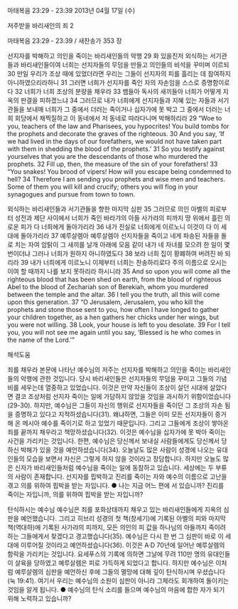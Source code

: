 마태복음 23:29 - 23:39 
2013년 04월 17일 (수)

저주받을 바리새인의 죄 2



마태복음 23:29 - 23:39 / 새찬송가 353 장


선지자를 박해하고 의인을 죽이는 바리새인들의 악행
29 화 있을진저 외식하는 서기관들과 바리새인들이여 너희는 선지자들의 무덤을 만들고 의인들의 비석을 꾸미며 이르되 30 만일 우리가 조상 때에 있었더라면 우리는 그들이 선지자의 피를 흘리는 데 참여하지 아니하였으리라하니 31 그러면 너희가 선지자를 죽인 자의 자손임을 스스로 증명함이로다 32 너희가 너희 조상의 분량을 채우라 33 뱀들아 독사의 새끼들아 너희가 어떻게 지옥의 판결을 피하겠느냐 34 그러므로 내가 너희에게 선지자들과 지혜 있는 자들과 서기관들을 보내매 너희가 그 중에서 더러는 죽이거나 십자가에 못 박고 그 중에서 더러는 너희 회당에서 채찍질하고 이 동네에서 저 동네로 따라다니며 박해하리라
29 “Woe to you, teachers of the law and Pharisees, you hypocrites! You build tombs for the prophets and decorate the graves of the righteous. 30 And you say, ‘If we had lived in the days of our forefathers, we would not have taken part with them in shedding the blood of the prophets.’ 31 So you testify against yourselves that you are the descendants of those who murdered the prophets. 32 Fill up, then, the measure of the sin of your forefathers! 33 “You snakes! You brood of vipers! How will you escape being condemned to hell? 34 Therefore I am sending you prophets and wise men and teachers. Some of them you will kill and crucify; others you will flog in your synagogues and pursue from town to town.

외식하는 바리새인들과 서기관들을 향한 마지막 심판
35 그러므로 의인 아벨의 피로부터 성전과 제단 사이에서 너희가 죽인 바라갸의 아들 사가랴의 피까지 땅 위에서 흘린 의로운 피가 다 너희에게 돌아가리라 36 내가 진실로 너희에게 이르노니 이것이 다 이 세대에 돌아가리라 37 예루살렘아 예루살렘아 선지자들을 죽이고 네게 파송된 자들을 돌로 치는 자여 암탉이 그 새끼를 날개 아래에 모음 같이 내가 네 자녀를 모으려 한 일이 몇 번이더냐 그러나 너희가 원하지 아니하였도다 38 보라 너희 집이 황폐하여 버려진 바 되리라 39 내가 너희에게 이르노니 이제부터 너희는 찬송하리로다 주의 이름으로 오시는 이여 할 때까지 나를 보지 못하리라 하시니라
35 And so upon you will come all the righteous blood that has been shed on earth, from the blood of righteous Abel to the blood of Zechariah son of Berekiah, whom you murdered between the temple and the altar. 36 I tell you the truth, all this will come upon this generation. 37 “O Jerusalem, Jerusalem, you who kill the prophets and stone those sent to you, how often I have longed to gather your children together, as a hen gathers her chicks under her wings, but you were not willing. 38 Look, your house is left to you desolate. 39 For I tell you, you will not see me again until you say, ‘Blessed is he who comes in the name of the Lord.’”

해석도움





죄를 채우라
본문에 나타난 예수님의 저주는 선지자를 박해하고 의인을 죽이는 바리새인들의 악행에 관한 것입니다. 당시 바리새인들은 선지자들의 무덤을 꾸미고 그들의 기념비를 세우는데 열중하고 있었습니다. 이것은 만약 자신들이 조상이 살던 시대에 살았다면 결코 조상처럼 선지자 죽이는 일에 가담하지 않았을 것임을 과시하기 위함이었습니다(29-30). 하지만, 예수님은 그들이 자신의 행위로 선지자들을 죽이던 그 조상의 자손 됨을 증명하고 있다고 지적하셨습니다(31). 왜냐하면, 그들은 이미 모든 선지자들이 증거해 온 메시아 예수를 죽이기로 하고 있었기 때문입니다. 그리고 그들에게 조상이 쌓아온 죄를 끝까지 채우라고 책망하셨습니다(32). 이것은 예수님을 십자가에 못 박아 죽이는 사건을 가리키는 것입니다. 한편, 예수님은 당신께서 보내실 사람들에게도 당신께서 당하신 박해가 있을 것을 예언하셨습니다(34). 오늘날도 많은 사람이 성경에 나오는 유대인들의 모습을 보면서 자신은 그렇게 하지 않을 것이라고 장담합니다. 하지만 오늘도 많은 신자가 바리새인들처럼 예수님을 죽이는 일에 동참하고 있습니다. 세상에는 두 부류의 사람이 존재합니다. 선지자를 핍박하고 진리를 죽이는 자와 예수의 이름으로 고난을 겪고 의를 위하여 핍박을 받는 자입니다.
● 나는 지금 어느 편에 서 있습니까? 진리를 죽이는 자입니까, 의를 위하여 핍박을 받는 자입니까?

탄식하시는 예수님
예수님은 죄를 포화상태까지 채우고 있는 바리새인들에게 지옥의 심판을 예언했습니다. 그리고 히브리 성경의 첫 책(창세기)에 기록된 아벨의 피와 마지막 책(역대하)에 기록된 사가랴의 피까지, 모든 의인의 피 값을 하나님의 아들까지 죽이려 하는 그들에게서 찾겠다고 경고했습니다(35). 예수님은 다시 한 번 그 심판이 바로 이 세대에 이루어질 것이라고 예언하셨습니다(36). 이것은 A·D 70년에 일어난 예루살렘의 함락을 가리키는 것입니다. 요세푸스의 기록에 의하면 그날에 무려 110만 명의 유대인들이 살육을 당하였고 예루살렘은 피로 가득하게 되었다고 합니다. 하지만 예수님은 이처럼 예루살렘의 심판을 예언하신 후에 그들의 멸망에 대해 깊이 탄식하시며 우셨습니다(눅 19:41). 여기서 우리는 예수님의 소원이 심판이 아니라 그제라도 회개하여 돌이키는 것임을 알게 됩니다.
● 예수님의 탄식 소리를 들으며 예수님의 마음에 합한 자가 되기 위해 노력하고 있습니까?